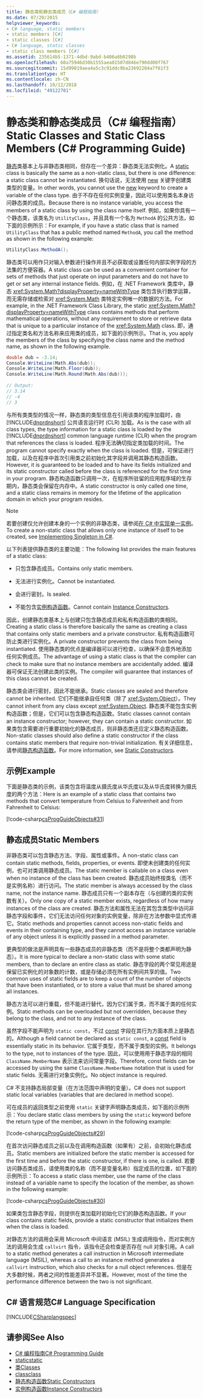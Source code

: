```yaml
---
title: 静态类和静态类成员（C# 编程指南）
ms.date: 07/20/2015
helpviewer_keywords:
- C# language, static members
- static members [C#]
- static classes [C#]
- C# language, static classes
- static class members [C#]
ms.assetid: 235614b5-1371-4dbd-9abd-b406a8b0298b
ms.openlocfilehash: 60a75946d30b1555aea01507d846e790dd00f767
ms.sourcegitcommit: 15d99019aea4a5c3c91ddc9ba23692284a7f61f3
ms.translationtype: HT
ms.contentlocale: zh-CN
ms.lasthandoff: 10/12/2018
ms.locfileid: "49122701"
---
```

# <a name="static-classes-and-static-class-members-c-programming-guide"></a><span data-ttu-id="b9e88-102">静态类和静态类成员（C# 编程指南）</span><span class="sxs-lookup"><span data-stu-id="b9e88-102">Static Classes and Static Class Members (C# Programming Guide)</span></span>
<span data-ttu-id="b9e88-103">[静态](../../../csharp/language-reference/keywords/static.md)类基本上与非静态类相同，但存在一个差异：静态类无法实例化。</span><span class="sxs-lookup"><span data-stu-id="b9e88-103">A [static](../../../csharp/language-reference/keywords/static.md) class is basically the same as a non-static class, but there is one difference: a static class cannot be instantiated.</span></span> <span data-ttu-id="b9e88-104">换句话说，无法使用 [new](../../../csharp/language-reference/keywords/new.md) 关键字创建类类型的变量。</span><span class="sxs-lookup"><span data-stu-id="b9e88-104">In other words, you cannot use the [new](../../../csharp/language-reference/keywords/new.md) keyword to create a variable of the class type.</span></span> <span data-ttu-id="b9e88-105">由于不存在任何实例变量，因此可以使用类名本身访问静态类的成员。</span><span class="sxs-lookup"><span data-stu-id="b9e88-105">Because there is no instance variable, you access the members of a static class by using the class name itself.</span></span> <span data-ttu-id="b9e88-106">例如，如果你具有一个静态类，该类名为 `UtilityClass`，并且具有一个名为 `MethodA` 的公共方法，如下面的示例所示：</span><span class="sxs-lookup"><span data-stu-id="b9e88-106">For example, if you have a static class that is named `UtilityClass` that has a public method named `MethodA`, you call the method as shown in the following example:</span></span>  
  
```csharp  
UtilityClass.MethodA();  
```  
  
 <span data-ttu-id="b9e88-107">静态类可以用作只对输入参数进行操作并且不必获取或设置任何内部实例字段的方法集的方便容器。</span><span class="sxs-lookup"><span data-stu-id="b9e88-107">A static class can be used as a convenient container for sets of methods that just operate on input parameters and do not have to get or set any internal instance fields.</span></span> <span data-ttu-id="b9e88-108">例如，在 .NET Framework 类库中，静态 <xref:System.Math?displayProperty=nameWithType> 类包含执行数学运算，而无需存储或检索对 <xref:System.Math> 类特定实例唯一的数据的方法。</span><span class="sxs-lookup"><span data-stu-id="b9e88-108">For example, in the .NET Framework Class Library, the static <xref:System.Math?displayProperty=nameWithType> class contains methods that perform mathematical operations, without any requirement to store or retrieve data that is unique to a particular instance of the <xref:System.Math> class.</span></span> <span data-ttu-id="b9e88-109">即，通过指定类名和方法名称来应用类的成员，如下面的示例所示。</span><span class="sxs-lookup"><span data-stu-id="b9e88-109">That is, you apply the members of the class by specifying the class name and the method name, as shown in the following example.</span></span>  
  
```csharp  
double dub = -3.14;  
Console.WriteLine(Math.Abs(dub));  
Console.WriteLine(Math.Floor(dub));  
Console.WriteLine(Math.Round(Math.Abs(dub)));  
  
// Output:  
// 3.14  
// -4  
// 3  
```  
  
 <span data-ttu-id="b9e88-110">与所有类类型的情况一样，静态类的类型信息在引用该类的程序加载时，由 [!INCLUDE[dnprdnshort](~/includes/dnprdnshort-md.md)] 公共语言运行时 (CLR) 加载。</span><span class="sxs-lookup"><span data-stu-id="b9e88-110">As is the case with all class types, the type information for a static class is loaded by the [!INCLUDE[dnprdnshort](~/includes/dnprdnshort-md.md)] common language runtime (CLR) when the program that references the class is loaded.</span></span> <span data-ttu-id="b9e88-111">程序无法确切指定类加载的时间。</span><span class="sxs-lookup"><span data-stu-id="b9e88-111">The program cannot specify exactly when the class is loaded.</span></span> <span data-ttu-id="b9e88-112">但是，可保证进行加载，以及在程序中首次引用类之前初始化其字段并调用其静态构造函数。</span><span class="sxs-lookup"><span data-stu-id="b9e88-112">However, it is guaranteed to be loaded and to have its fields initialized and its static constructor called before the class is referenced for the first time in your program.</span></span> <span data-ttu-id="b9e88-113">静态构造函数只调用一次，在程序所驻留的应用程序域的生存期内，静态类会保留在内存中。</span><span class="sxs-lookup"><span data-stu-id="b9e88-113">A static constructor is only called one time, and a static class remains in memory for the lifetime of the application domain in which your program resides.</span></span>  
  
> [!NOTE]
>  <span data-ttu-id="b9e88-114">若要创建仅允许创建本身的一个实例的非静态类，请参阅[在 C# 中实现单一实例](https://msdn.microsoft.com/library/ms998558.aspx)。</span><span class="sxs-lookup"><span data-stu-id="b9e88-114">To create a non-static class that allows only one instance of itself to be created, see [Implementing Singleton in C#](https://msdn.microsoft.com/library/ms998558.aspx).</span></span>  
  
 <span data-ttu-id="b9e88-115">以下列表提供静态类的主要功能：</span><span class="sxs-lookup"><span data-stu-id="b9e88-115">The following list provides the main features of a static class:</span></span>  
  
-   <span data-ttu-id="b9e88-116">只包含静态成员。</span><span class="sxs-lookup"><span data-stu-id="b9e88-116">Contains only static members.</span></span>  
  
-   <span data-ttu-id="b9e88-117">无法进行实例化。</span><span class="sxs-lookup"><span data-stu-id="b9e88-117">Cannot be instantiated.</span></span>  
  
-   <span data-ttu-id="b9e88-118">会进行密封。</span><span class="sxs-lookup"><span data-stu-id="b9e88-118">Is sealed.</span></span>  
  
-   <span data-ttu-id="b9e88-119">不能包含[实例构造函数](../../../csharp/programming-guide/classes-and-structs/instance-constructors.md)。</span><span class="sxs-lookup"><span data-stu-id="b9e88-119">Cannot contain [Instance Constructors](../../../csharp/programming-guide/classes-and-structs/instance-constructors.md).</span></span>  
  
 <span data-ttu-id="b9e88-120">因此，创建静态类基本上与创建只包含静态成员和私有构造函数的类相同。</span><span class="sxs-lookup"><span data-stu-id="b9e88-120">Creating a static class is therefore basically the same as creating a class that contains only static members and a private constructor.</span></span> <span data-ttu-id="b9e88-121">私有构造函数可防止类进行实例化。</span><span class="sxs-lookup"><span data-stu-id="b9e88-121">A private constructor prevents the class from being instantiated.</span></span> <span data-ttu-id="b9e88-122">使用静态类的优点是编译器可以进行检查，以确保不会意外地添加任何实例成员。</span><span class="sxs-lookup"><span data-stu-id="b9e88-122">The advantage of using a static class is that the compiler can check to make sure that no instance members are accidentally added.</span></span> <span data-ttu-id="b9e88-123">编译器可保证无法创建此类的实例。</span><span class="sxs-lookup"><span data-stu-id="b9e88-123">The compiler will guarantee that instances of this class cannot be created.</span></span>  
  
 <span data-ttu-id="b9e88-124">静态类会进行密封，因此不能继承。</span><span class="sxs-lookup"><span data-stu-id="b9e88-124">Static classes are sealed and therefore cannot be inherited.</span></span> <span data-ttu-id="b9e88-125">它们不能继承自任何类（除了 <xref:System.Object>）。</span><span class="sxs-lookup"><span data-stu-id="b9e88-125">They cannot inherit from any class except <xref:System.Object>.</span></span> <span data-ttu-id="b9e88-126">静态类不能包含实例构造函数；但是，它们可以包含静态构造函数。</span><span class="sxs-lookup"><span data-stu-id="b9e88-126">Static classes cannot contain an instance constructor; however, they can contain a static constructor.</span></span> <span data-ttu-id="b9e88-127">如果类包含需要进行重要初始化的静态成员，则非静态类还应定义静态构造函数。</span><span class="sxs-lookup"><span data-stu-id="b9e88-127">Non-static classes should also define a static constructor if the class contains static members that require non-trivial initialization.</span></span> <span data-ttu-id="b9e88-128">有关详细信息，请参阅[静态构造函数](../../../csharp/programming-guide/classes-and-structs/static-constructors.md)。</span><span class="sxs-lookup"><span data-stu-id="b9e88-128">For more information, see [Static Constructors](../../../csharp/programming-guide/classes-and-structs/static-constructors.md).</span></span>  
  
## <a name="example"></a><span data-ttu-id="b9e88-129">示例</span><span class="sxs-lookup"><span data-stu-id="b9e88-129">Example</span></span>  
 <span data-ttu-id="b9e88-130">下面是静态类的示例，该类包含将温度从摄氏度从华氏度以及从华氏度转换为摄氏度的两个方法：</span><span class="sxs-lookup"><span data-stu-id="b9e88-130">Here is an example of a static class that contains two methods that convert temperature from Celsius to Fahrenheit and from Fahrenheit to Celsius:</span></span>  
  
 [!code-csharp[csProgGuideObjects#31](../../../csharp/programming-guide/classes-and-structs/codesnippet/CSharp/static-classes-and-static-class-members_1.cs)]  
  
## <a name="static-members"></a><span data-ttu-id="b9e88-131">静态成员</span><span class="sxs-lookup"><span data-stu-id="b9e88-131">Static Members</span></span>  
 <span data-ttu-id="b9e88-132">非静态类可以包含静态方法、字段、属性或事件。</span><span class="sxs-lookup"><span data-stu-id="b9e88-132">A non-static class can contain static methods, fields, properties, or events.</span></span> <span data-ttu-id="b9e88-133">即使未创建类的任何实例，也可对类调用静态成员。</span><span class="sxs-lookup"><span data-stu-id="b9e88-133">The static member is callable on a class even when no instance of the class has been created.</span></span> <span data-ttu-id="b9e88-134">静态成员始终按类名（而不是实例名称）进行访问。</span><span class="sxs-lookup"><span data-stu-id="b9e88-134">The static member is always accessed by the class name, not the instance name.</span></span> <span data-ttu-id="b9e88-135">静态成员只有一个副本存在（与创建的类的实例数有关）。</span><span class="sxs-lookup"><span data-stu-id="b9e88-135">Only one copy of a static member exists, regardless of how many instances of the class are created.</span></span> <span data-ttu-id="b9e88-136">静态方法和属性无法在其包含类型中访问非静态字段和事件，它们无法访问任何对象的实例变量，除非在方法参数中显式传递它。</span><span class="sxs-lookup"><span data-stu-id="b9e88-136">Static methods and properties cannot access non-static fields and events in their containing type, and they cannot access an instance variable of any object unless it is explicitly passed in a method parameter.</span></span>  
  
 <span data-ttu-id="b9e88-137">更典型的做法是声明具有一些静态成员的非静态类（而不是将整个类都声明为静态）。</span><span class="sxs-lookup"><span data-stu-id="b9e88-137">It is more typical to declare a non-static class with some static members, than to declare an entire class as static.</span></span> <span data-ttu-id="b9e88-138">静态字段的两个常见用途是保留已实例化的对象数的计数，或是存储必须在所有实例间共享的值。</span><span class="sxs-lookup"><span data-stu-id="b9e88-138">Two common uses of static fields are to keep a count of the number of objects that have been instantiated, or to store a value that must be shared among all instances.</span></span>  
  
 <span data-ttu-id="b9e88-139">静态方法可以进行重载，但不能进行替代，因为它们属于类，而不属于类的任何实例。</span><span class="sxs-lookup"><span data-stu-id="b9e88-139">Static methods can be overloaded but not overridden, because they belong to the class, and not to any instance of the class.</span></span>  
  
 <span data-ttu-id="b9e88-140">虽然字段不能声明为 `static const`，不过 [const](../../../csharp/language-reference/keywords/const.md) 字段在其行为方面本质上是静态的。</span><span class="sxs-lookup"><span data-stu-id="b9e88-140">Although a field cannot be declared as `static const`, a [const](../../../csharp/language-reference/keywords/const.md) field is essentially static in its behavior.</span></span> <span data-ttu-id="b9e88-141">它属于类型，而不属于类型的实例。</span><span class="sxs-lookup"><span data-stu-id="b9e88-141">It belongs to the type, not to instances of the type.</span></span> <span data-ttu-id="b9e88-142">因此，可以使用用于静态字段的相同 `ClassName.MemberName` 表示法来访问常量字段。</span><span class="sxs-lookup"><span data-stu-id="b9e88-142">Therefore, const fields can be accessed by using the same `ClassName.MemberName` notation that is used for static fields.</span></span> <span data-ttu-id="b9e88-143">无需进行对象实例化。</span><span class="sxs-lookup"><span data-stu-id="b9e88-143">No object instance is required.</span></span>  
  
 <span data-ttu-id="b9e88-144">C# 不支持静态局部变量（在方法范围中声明的变量）。</span><span class="sxs-lookup"><span data-stu-id="b9e88-144">C# does not support static local variables (variables that are declared in method scope).</span></span>  
  
 <span data-ttu-id="b9e88-145">可在成员的返回类型之前使用 `static` 关键字声明静态类成员，如下面的示例所示：</span><span class="sxs-lookup"><span data-stu-id="b9e88-145">You declare static class members by using the `static` keyword before the return type of the member, as shown in the following example:</span></span>  
  
 [!code-csharp[csProgGuideObjects#29](../../../csharp/programming-guide/classes-and-structs/codesnippet/CSharp/static-classes-and-static-class-members_2.cs)]  
  
 <span data-ttu-id="b9e88-146">在首次访问静态成员之前以及在调用构造函数（如果有）之前，会初始化静态成员。</span><span class="sxs-lookup"><span data-stu-id="b9e88-146">Static members are initialized before the static member is accessed for the first time and before the static constructor, if there is one, is called.</span></span> <span data-ttu-id="b9e88-147">若要访问静态类成员，请使用类的名称（而不是变量名称）指定成员的位置，如下面的示例所示：</span><span class="sxs-lookup"><span data-stu-id="b9e88-147">To access a static class member, use the name of the class instead of a variable name to specify the location of the member, as shown in the following example:</span></span>  
  
 [!code-csharp[csProgGuideObjects#30](../../../csharp/programming-guide/classes-and-structs/codesnippet/CSharp/static-classes-and-static-class-members_3.cs)]  
  
 <span data-ttu-id="b9e88-148">如果类包含静态字段，则提供在类加载时初始化它们的静态构造函数。</span><span class="sxs-lookup"><span data-stu-id="b9e88-148">If your class contains static fields, provide a static constructor that initializes them when the class is loaded.</span></span>  
  
 <span data-ttu-id="b9e88-149">对静态方法的调用会采用 Microsoft 中间语言 (MSIL) 生成调用指令，而对实例方法的调用会生成 `callvirt` 指令，该指令还会检查是否存在 null 对象引用。</span><span class="sxs-lookup"><span data-stu-id="b9e88-149">A call to a static method generates a call instruction in Microsoft intermediate language (MSIL), whereas a call to an instance method generates a `callvirt` instruction, which also checks for a null object references.</span></span> <span data-ttu-id="b9e88-150">但是在大多数时候，两者之间的性能差异并不显著。</span><span class="sxs-lookup"><span data-stu-id="b9e88-150">However, most of the time the performance difference between the two is not significant.</span></span>  
  
## <a name="c-language-specification"></a><span data-ttu-id="b9e88-151">C# 语言规范</span><span class="sxs-lookup"><span data-stu-id="b9e88-151">C# Language Specification</span></span>  
 [!INCLUDE[CSharplangspec](~/includes/csharplangspec-md.md)]  
  
## <a name="see-also"></a><span data-ttu-id="b9e88-152">请参阅</span><span class="sxs-lookup"><span data-stu-id="b9e88-152">See Also</span></span>

- [<span data-ttu-id="b9e88-153">C# 编程指南</span><span class="sxs-lookup"><span data-stu-id="b9e88-153">C# Programming Guide</span></span>](../../../csharp/programming-guide/index.md)  
- [<span data-ttu-id="b9e88-154">static</span><span class="sxs-lookup"><span data-stu-id="b9e88-154">static</span></span>](../../../csharp/language-reference/keywords/static.md)  
- [<span data-ttu-id="b9e88-155">类</span><span class="sxs-lookup"><span data-stu-id="b9e88-155">Classes</span></span>](../../../csharp/programming-guide/classes-and-structs/classes.md)  
- [<span data-ttu-id="b9e88-156">class</span><span class="sxs-lookup"><span data-stu-id="b9e88-156">class</span></span>](../../../csharp/language-reference/keywords/class.md)  
- [<span data-ttu-id="b9e88-157">静态构造函数</span><span class="sxs-lookup"><span data-stu-id="b9e88-157">Static Constructors</span></span>](../../../csharp/programming-guide/classes-and-structs/static-constructors.md)  
- [<span data-ttu-id="b9e88-158">实例构造函数</span><span class="sxs-lookup"><span data-stu-id="b9e88-158">Instance Constructors</span></span>](../../../csharp/programming-guide/classes-and-structs/instance-constructors.md)
